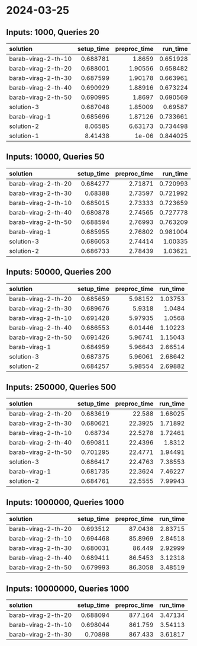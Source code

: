 # 2024-03-25

## Inputs: 1000, Queries 20

| solution            |   setup_time |   preproc_time |   run_time |
|:--------------------|-------------:|---------------:|-----------:|
| barab-virag-2-th-10 |     0.688781 |        1.8659  |   0.651928 |
| barab-virag-2-th-20 |     0.688001 |        1.90556 |   0.658482 |
| barab-virag-2-th-30 |     0.687599 |        1.90178 |   0.663961 |
| barab-virag-2-th-40 |     0.690929 |        1.88916 |   0.673224 |
| barab-virag-2-th-50 |     0.690995 |        1.8697  |   0.690569 |
| solution-3          |     0.687048 |        1.85009 |   0.69587  |
| barab-virag-1       |     0.685696 |        1.87126 |   0.733661 |
| solution-2          |     8.06585  |        6.63173 |   0.734498 |
| solution-1          |     8.41438  |        1e-06   |   0.844025 |

## Inputs: 10000, Queries 50

| solution            |   setup_time |   preproc_time |   run_time |
|:--------------------|-------------:|---------------:|-----------:|
| barab-virag-2-th-20 |     0.684277 |        2.71871 |   0.720993 |
| barab-virag-2-th-30 |     0.68388  |        2.73597 |   0.721992 |
| barab-virag-2-th-10 |     0.685015 |        2.73333 |   0.723659 |
| barab-virag-2-th-40 |     0.680878 |        2.74565 |   0.727778 |
| barab-virag-2-th-50 |     0.688594 |        2.76993 |   0.763209 |
| barab-virag-1       |     0.685955 |        2.76802 |   0.981004 |
| solution-3          |     0.686053 |        2.74414 |   1.00335  |
| solution-2          |     0.686733 |        2.78439 |   1.03621  |

## Inputs: 50000, Queries 200

| solution            |   setup_time |   preproc_time |   run_time |
|:--------------------|-------------:|---------------:|-----------:|
| barab-virag-2-th-20 |     0.685659 |        5.98152 |    1.03753 |
| barab-virag-2-th-30 |     0.689676 |        5.9318  |    1.0484  |
| barab-virag-2-th-10 |     0.691428 |        5.97935 |    1.0568  |
| barab-virag-2-th-40 |     0.686553 |        6.01446 |    1.10223 |
| barab-virag-2-th-50 |     0.691426 |        5.96741 |    1.15043 |
| barab-virag-1       |     0.684959 |        5.96643 |    2.66514 |
| solution-3          |     0.687375 |        5.96061 |    2.68642 |
| solution-2          |     0.684257 |        5.98554 |    2.69882 |

## Inputs: 250000, Queries 500

| solution            |   setup_time |   preproc_time |   run_time |
|:--------------------|-------------:|---------------:|-----------:|
| barab-virag-2-th-20 |     0.683619 |        22.588  |    1.68025 |
| barab-virag-2-th-30 |     0.680621 |        22.3925 |    1.71892 |
| barab-virag-2-th-10 |     0.68734  |        22.5278 |    1.72461 |
| barab-virag-2-th-40 |     0.690811 |        22.4396 |    1.8312  |
| barab-virag-2-th-50 |     0.701295 |        22.4771 |    1.94491 |
| solution-3          |     0.686417 |        22.4763 |    7.38553 |
| barab-virag-1       |     0.681735 |        22.3624 |    7.46227 |
| solution-2          |     0.684761 |        22.5555 |    7.99943 |

## Inputs: 1000000, Queries 1000

| solution            |   setup_time |   preproc_time |   run_time |
|:--------------------|-------------:|---------------:|-----------:|
| barab-virag-2-th-20 |     0.693512 |        87.0438 |    2.83715 |
| barab-virag-2-th-10 |     0.694468 |        85.8969 |    2.84518 |
| barab-virag-2-th-30 |     0.680031 |        86.449  |    2.92999 |
| barab-virag-2-th-40 |     0.689411 |        86.5453 |    3.12318 |
| barab-virag-2-th-50 |     0.679993 |        86.3058 |    3.48519 |

## Inputs: 10000000, Queries 1000

| solution            |   setup_time |   preproc_time |   run_time |
|:--------------------|-------------:|---------------:|-----------:|
| barab-virag-2-th-20 |     0.688094 |        877.164 |    3.47134 |
| barab-virag-2-th-10 |     0.698044 |        861.759 |    3.54113 |
| barab-virag-2-th-30 |     0.70898  |        867.433 |    3.61817 |
